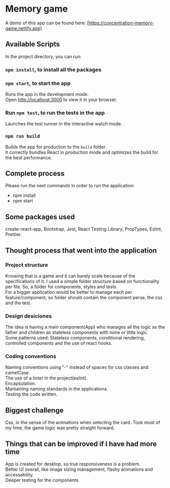 # Memory game

A demo of this app can be found here: [https://concentration-memory-game.netlify.app]

## Available Scripts

In the project directory, you can run: 

### `npm install`, to install all the packages

### `npm start`, to start the app

Runs the app in the development mode. \
Open [http://localhost:3000](http://localhost:3000) to view it in your browser.

### Run `npm test`, to run the tests in the app

Launches the test runner in the interactive watch mode.

### `npm run build`

Builds the app for production to the `build` folder. \
It correctly bundles React in production mode and optimizes the build for the best performance.

## Complete process

Please run the next commands in order to run the application:
- npm install
- npm start

## Some packages used

create-react-app, Bootstrap, Jest, React Testing Library, PropTypes, Eslint, Prettier.

## Thought process that went into the application

### Project structure

Knowing that is a game and it can barely scale because of the specifications of it. I used a simple folder structure based on functionality per file. So, a folder for components, styles and tests. \
For a bigger application would be better to manage each per feature/component, so folder should contain the component perse, the css and the test.

### Design desiciones

The idea is having a main component(App) who manages all the logic as the father and children as stateless components with none or little logic. \
Some patterns used: Stateless components, conditional rendering, controlled components and the use of react hooks.

### Coding conventions

Naming conventions using "-" instead of spaces for css classes and camelCase. \
The use of a linter in the project(eslint). \
Encapsulation. \
Mantaining naming standards in the applications. \
Testing the code written.

## Biggest challenge

Css, in the sense of the animations when selecting the card. Took most of my time, the game logic was pretty straight forward.

## Things that can be improved if I have had more time

App is created for desktop, so true responsiveness is a problem. \
Better UI overall, like image sizing management, flashy animations and accessability. \
Deeper testing for the components
